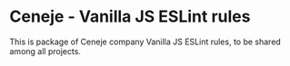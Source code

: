 #  Ceneje - Vanilla JS ESLint rules

This is package of Ceneje company Vanilla JS ESLint rules, to be shared among all projects. 
